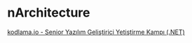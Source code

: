 # nArchitecture

[kodlama.io - Senior Yazılım Geliştirici Yetiştirme Kampı (.NET)](https://www.kodlama.io/p/yazilim-gelistirici-yetistirme-kampi1)
